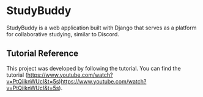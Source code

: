 # StudyBuddy

StudyBuddy is a web application built with Django that serves as a platform for collaborative studying, similar to Discord.

## Tutorial Reference

This project was developed by following the tutorial. You can find the tutorial (https://www.youtube.com/watch?v=PtQiiknWUcI&t=5s)https://www.youtube.com/watch?v=PtQiiknWUcI&t=5s).

